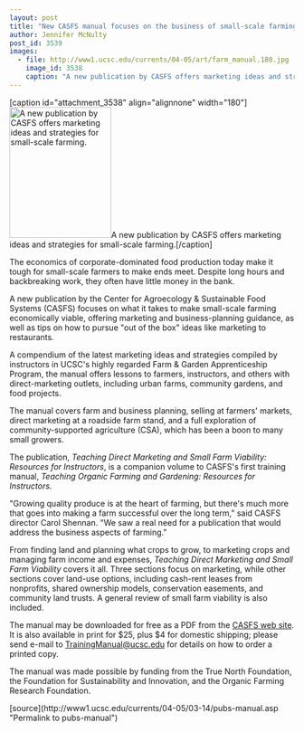 ```yaml
---
layout: post
title: "New CASFS manual focuses on the business of small-scale farming"
author: Jennifer McNulty
post_id: 3539
images:
  - file: http://www1.ucsc.edu/currents/04-05/art/farm_manual.180.jpg
    image_id: 3538
    caption: "A new publication by CASFS offers marketing ideas and strategies for small-scale farming."
---
```


[caption id="attachment_3538" align="alignnone" width="180"]<a href="http://localhost/mysite/wp-content/uploads/2005/03/farm_manual.180.jpg"><img class="size-full wp-image-3538" src="http://localhost/mysite/wp-content/uploads/2005/03/farm_manual.180.jpg" alt="A new publication by CASFS offers marketing ideas and strategies for small-scale farming." width="180" height="231" /></a>A new publication by CASFS offers marketing ideas and strategies for small-scale farming.[/caption]
<a name="content" id="content"></a>
<p>
  The economics of corporate-dominated food production today make it tough for small-scale farmers to make ends meet. Despite long hours and backbreaking work, they often have little money in the bank.
</p>
<p>
  A new publication by the Center for Agroecology &amp; Sustainable Food Systems (CASFS) focuses on what it takes to make small-scale farming economically viable, offering marketing and business-planning guidance, as well as tips on how to pursue "out of the box" ideas like marketing to restaurants.
</p>
<p>
  A compendium of the latest marketing ideas and strategies compiled by instructors in UCSC's highly regarded Farm &amp; Garden Apprenticeship Program, the manual offers lessons to farmers, instructors, and others with direct-marketing outlets, including urban farms, community gardens, and food projects.
</p>
<p>
  The manual covers farm and business planning, selling at farmers' markets, direct marketing at a roadside farm stand, and a full exploration of community-supported agriculture (CSA), which has been a boon to many small growers.
</p>
<p>
  The publication, <i>Teaching Direct Marketing and Small Farm Viability: Resources for Instructors</i>, is a companion volume to CASFS's first training manual, <i>Teaching Organic Farming and Gardening: Resources for Instructors.</i>
</p>
<p>
  "Growing quality produce is at the heart of farming, but there's much more that goes into making a farm successful over the long term," said CASFS director Carol Shennan. "We saw a real need for a publication that would address the business aspects of farming."
</p>
<p>
  From finding land and planning what crops to grow, to marketing crops and managing farm income and expenses, <i>Teaching Direct Marketing and Small Farm Viability</i> covers it all. Three sections focus on marketing, while other sections cover land-use options, including cash-rent leases from nonprofits, shared ownership models, conservation easements, and community land trusts. A general review of small farm viability is also included.
</p>
<p>
  The manual may be downloaded for free as a PDF from the <a href="http://zzyx.ucsc.edu/casfs/index.html">CASFS web site</a>. It is also available in print for $25, plus $4 for domestic shipping; please send e-mail to <a href="mailto:TrainingManual@ucsc.ed">TrainingManual@ucsc.edu</a> for details on how to order a printed copy.
</p>
<p>
  The manual was made possible by funding from the True North Foundation, the Foundation for Sustainability and Innovation, and the Organic Farming Research Foundation.
</p>
[source](http://www1.ucsc.edu/currents/04-05/03-14/pubs-manual.asp "Permalink to pubs-manual")

